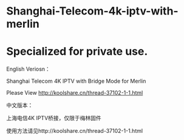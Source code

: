 # Shanghai-Telecom-4k-iptv-with-merlin
# Specialized for private use.

English Veriosn：

Shanghai Telecom 4K IPTV with Bridge Mode for Merlin

Please View http://koolshare.cn/thread-37102-1-1.html

中文版本：

上海电信4K IPTV桥接，仅限于梅林固件

使用方法请见http://koolshare.cn/thread-37102-1-1.html
